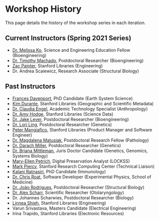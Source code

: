 # Workshop History
This page details the history of the workshop series in each iteration. 


## Current Instructors (Spring 2021 Series)

- [Dr. Melissa Ko](https://github.com/mesako), Science and Engineering Education Fellow (Bioengineering) 
- [Dr. Timothy Machado](https://github.com/tamachado), Postdoctoral Researcher (Bioengineering) 
- [Zac Painter](https://github.com/zpainter), Stanford Libraries (Engineering) 
- Dr. Andrea Scaiewicz, Research Associate (Structural Biology)



## Past Instructors

- [Frances Davenport](https://github.com/fdavenport), PhD Candidate (Earth System Science) 
- [Kim Durante](https://github.com/kimdurante), Stanford Libraries (Geographic and Scientific Metadata) 
- [Dr. Claudia Engel](https://github.com/cengel), Academic Technology Specialist (Anthropology) 
- [Dr. Amy Hodge](https://github.com/amyehodge), Stanford Libraries (Science Data) 
- [Dr. Jake Lever](https://github.com/jakelever), Postdoctoral Researcher (Bioengineering) 
- [Dr. Lori Ling](https://github.com/loriling96), Postdoctoral Researcher (Genetics) 
- [Peter Mangiafico](https://github.com/peetucket), Stanford Libraries (Product Manager and Software Engineer) 
- [Dr. Magdalena Matusiak](https://github.com/MagdalenaMat), Postdoctoral Research Fellow (Pathology)
- [Dr. Darach Miller](https://github.com/darachm), Postdoctoral Researcher (Genetics) 
- [Dr. Briana Mittleman](https://github.com/brimittleman), Juris Doctor Candidate (Genetics, Genomics, Systems Biology) 
- [Mary-Ellen Petrich](https://github.com/Mellen22), Digital Preservation Analyst (LOCKSS) 
- [Mark Piercy](https://github.com/mpiercy), Stanford Research Computing Center (Technical Liaison) 
- [Kalani Ratnasiri](https://github.com/kalanir), PhD Candidate (Immunology) 
- [Dr. Chris Roat](https://github.com/chrisroat), Software Developer (Experimental Physics, School of Medicine) 
- [Dr. João Rodrigues](https://github.com/JoaoRodrigues), Postdoctoral Researcher (Structural Biology) 
- [Dr. Alex Scharr](https://github.com/scharr), Scientific Researcher (Otolaryngology) 
- Dr. Johannes Scharwies, Postdoctoral Researcher (Biology) 
- [Linnea Shieh](https://github.com/nayleeoid), Stanford Libraries (Engineering) 
- Varun Srivastava, Masters Candidate (Electrical Engineering) 
- Irina Trapido, Stanford Libraries (Electronic Resources)   
  

